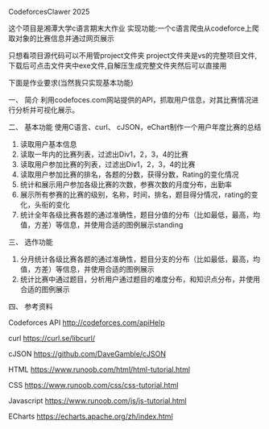 CodeforcesClawer 2025

这个项目是湘潭大学c语言期末大作业
实现功能:一个c语言爬虫从codeforce上爬取对象的比赛信息并通过网页展示

只想看项目源代码可以不用管project文件夹
project文件夹是vs的完整项目文件,下载后可点击文件夹中exe文件,自解压生成完整文件夹然后可以直接用



下面是作业要求(当然我只实现基本功能)


一、	简介
利用codefoces.com网站提供的API，抓取用户信息，对其比赛情况进行分析并可视化展示。

二、	基本功能
使用C语言、curl、 cJSON，eChart制作一个用户年度比赛的总结
1.	读取用户基本信息
2.	读取一年内的比赛列表，过滤出Div1，2，3，4的比赛
3.	读取用户参加比赛的列表，过滤出Div1，2，3，4的比赛
4.	读取用户参加比赛的排名，各题的分数，获得分数，Rating的变化情况
5.	统计和展示用户参加各级比赛的次数，参赛次数的月度分布，出勤率
6.	展示所有参赛的比赛的级别，名称，时间，排名，题目得分情况，rating的变化，头衔的变化
7.	统计全年各级比赛各题的通过准确性，题目分值的分布（比如最低，最高，均值，方差）等信息，并使用合适的图例展示standing

   
三、	选作功能
1.	分月统计各级比赛各题的通过准确性，题目分支的分布（比如最低，最高，均值，方差）等信息，并使用合适的图例展示
2.	统计比赛中通过题目，分析用户通过题目的难度分布，和知识点分布，并使用合适的图例展示


四、	参考资料

Codeforces API
http://codeforces.com/apiHelp
	
curl
https://curl.se/libcurl/

cJSON
https://github.com/DaveGamble/cJSON

HTML
https://www.runoob.com/html/html-tutorial.html
	
CSS
https://www.runoob.com/css/css-tutorial.html
  
Javascript
https://www.runoob.com/js/js-tutorial.html
 
ECharts
https://echarts.apache.org/zh/index.html
